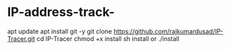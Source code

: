 # IP-address-track-
apt update  apt install git -y  git clone https://github.com/rajkumardusad/IP-Tracer.git  cd IP-Tracer  chmod +x install  sh install or ./install
